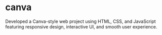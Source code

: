 # canva
Developed a Canva-style web project using HTML, CSS, and JavaScript featuring responsive design, interactive UI, and smooth user experience.
